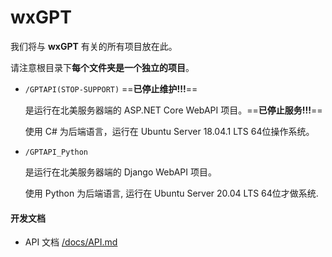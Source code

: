 # wxGPT



我们将与 **wxGPT** 有关的所有项目放在此。

请注意根目录下**每个文件夹是一个独立的项目**。

- `/GPTAPI(STOP-SUPPORT)` ==**已停止维护!!!**==

  是运行在北美服务器端的 ASP.NET Core WebAPI 项目。==**已停止服务!!!**==
  
  使用 C# 为后端语言，运行在 Ubuntu Server 18.04.1 LTS 64位操作系统。

- `/GPTAPI_Python`

  是运行在北美服务器端的 Django WebAPI 项目。

  使用 Python 为后端语言, 运行在 Ubuntu Server 20.04 LTS 64位才做系统.



#### 开发文档

- API 文档 [/docs/API.md](./docs/API.md)
